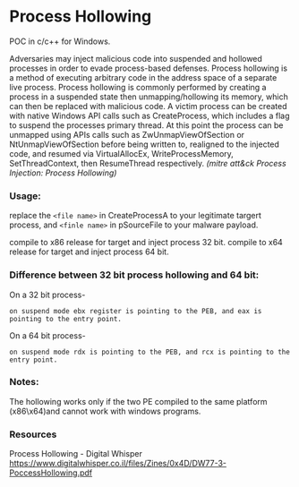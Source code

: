 # Process Hollowing
POC in c/c++ for Windows.

Adversaries may inject malicious code into suspended and hollowed processes in order to evade process-based defenses.
Process hollowing is a method of executing arbitrary code in the address space of a separate live process.
Process hollowing is commonly performed by creating a process in a suspended state then unmapping/hollowing its memory, which can then be replaced with malicious code.
 A victim process can be created with native Windows API calls such as CreateProcess, which includes a flag to suspend the processes primary thread.
 At this point the process can be unmapped using APIs calls such as ZwUnmapViewOfSection or NtUnmapViewOfSection before being written to,
 realigned to the injected code, and resumed via VirtualAllocEx, WriteProcessMemory, SetThreadContext, then ResumeThread respectively.
 _(mitre att&ck Process Injection: Process Hollowing)_

### Usage:

replace the `<file name>` in CreateProcessA to your legitimate targert process,
and `<finle name>` in pSourceFile to your malware payload.

compile to x86 release for target and inject process 32 bit.
compile to x64 release for target and inject process 64 bit.

### Difference between 32 bit process hollowing and 64 bit:

On a 32 bit process-
    
    on suspend mode ebx register is pointing to the PEB, and eax is pointing to the entry point.

On a 64 bit process- 

    on suspend mode rdx is pointing to the PEB, and rcx is pointing to the entry point.

### Notes:

The hollowing works only if the two PE compiled to the same platform (x86\x64)and cannot work with windows programs.

### Resources 
Process Hollowing - Digital Whisper https://www.digitalwhisper.co.il/files/Zines/0x4D/DW77-3-PoccessHollowing.pdf
